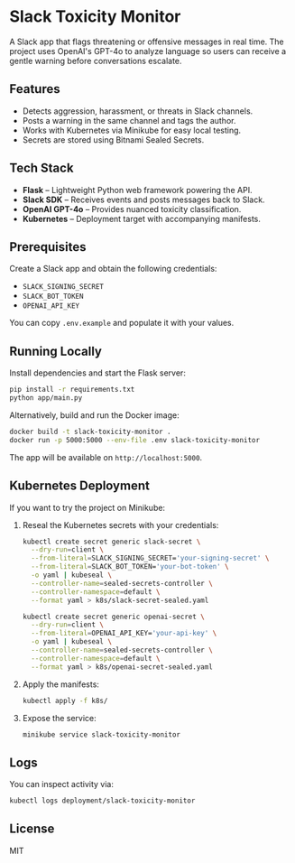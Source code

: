 # Slack Toxicity Monitor

A Slack app that flags threatening or offensive messages in real time. The project uses OpenAI's GPT-4o to analyze language so users can receive a gentle warning before conversations escalate.

## Features

- Detects aggression, harassment, or threats in Slack channels.
- Posts a warning in the same channel and tags the author.
- Works with Kubernetes via Minikube for easy local testing.
- Secrets are stored using Bitnami Sealed Secrets.

## Tech Stack

- **Flask** – Lightweight Python web framework powering the API.
- **Slack SDK** – Receives events and posts messages back to Slack.
- **OpenAI GPT-4o** – Provides nuanced toxicity classification.
- **Kubernetes** – Deployment target with accompanying manifests.

## Prerequisites

Create a Slack app and obtain the following credentials:

- `SLACK_SIGNING_SECRET`
- `SLACK_BOT_TOKEN`
- `OPENAI_API_KEY`

You can copy `.env.example` and populate it with your values.

## Running Locally

Install dependencies and start the Flask server:

```bash
pip install -r requirements.txt
python app/main.py
```

Alternatively, build and run the Docker image:

```bash
docker build -t slack-toxicity-monitor .
docker run -p 5000:5000 --env-file .env slack-toxicity-monitor
```

The app will be available on `http://localhost:5000`.

## Kubernetes Deployment

If you want to try the project on Minikube:

1. Reseal the Kubernetes secrets with your credentials:

   ```bash
   kubectl create secret generic slack-secret \
     --dry-run=client \
     --from-literal=SLACK_SIGNING_SECRET='your-signing-secret' \
     --from-literal=SLACK_BOT_TOKEN='your-bot-token' \
     -o yaml | kubeseal \
     --controller-name=sealed-secrets-controller \
     --controller-namespace=default \
     --format yaml > k8s/slack-secret-sealed.yaml

   kubectl create secret generic openai-secret \
     --dry-run=client \
     --from-literal=OPENAI_API_KEY='your-api-key' \
     -o yaml | kubeseal \
     --controller-name=sealed-secrets-controller \
     --controller-namespace=default \
     --format yaml > k8s/openai-secret-sealed.yaml
   ```

2. Apply the manifests:

   ```bash
   kubectl apply -f k8s/
   ```

3. Expose the service:

   ```bash
   minikube service slack-toxicity-monitor
   ```

## Logs

You can inspect activity via:

```bash
kubectl logs deployment/slack-toxicity-monitor
```

## License

MIT
